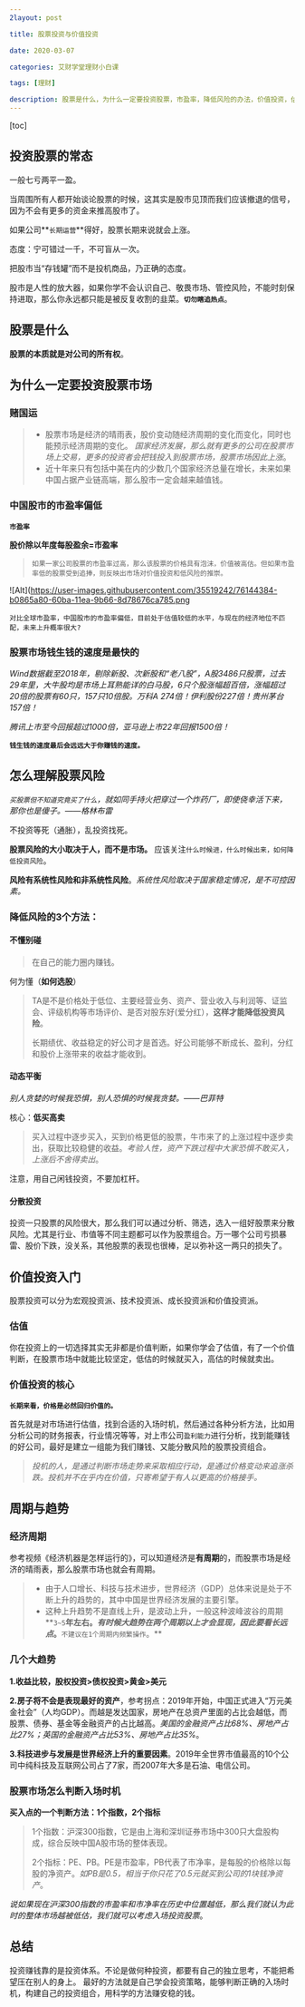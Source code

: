 ```yaml
---
2layout: post

title: 股票投资与价值投资

date: 2020-03-07

categories: 艾财学堂理财小白课

tags: [理财]

description: 股票是什么，为什么一定要投资股票，市盈率，降低风险的办法，价值投资，估值。
---
```


[toc]

## 投资股票的常态

一般七亏两平一盈。

当周围所有人都开始谈论股票的时候，这其实是股市见顶而我们应该撤退的信号，因为不会有更多的资金来推高股市了。

如果公司**`长期运营`**得好，股票长期来说就会上涨。

态度：宁可错过一千，不可盲从一次。

把股市当“存钱罐”而不是投机商品，乃正确的态度。

股市是人性的放大器，如果你学不会认识自己、敬畏市场、管控风险，不能时刻保持进取，那么你永远都只能是被反复收割的韭菜。**`切勿瞎追热点`**。

## 股票是什么

**股票的本质就是对公司的所有权**。

## 为什么一定要投资股票市场

### 赌国运

> - 股票市场是经济的晴雨表，股价变动随经济周期的变化而变化，同时也能预示经济周期的变化。 *国家经济发展，那么就有更多的公司在股票市场上交易，更多的投资者会把钱投入到股票市场，股票市场因此上涨*。
> - 近十年来只有包括中美在内的少数几个国家经济总量在增长，未来如果中国占据产业链高端，那么股市一定会越来越值钱。

### 中国股市的市盈率偏低

**`市盈率`**

**股价除以年度每股盈余=市盈率**

> `如果一家公司股票的市盈率过高，那么该股票的价格具有泡沫，价值被高估。但如果市盈率低的股票受到追捧，则反映出市场对价值投资和低风险的推崇。`

![Alt](https://user-images.githubusercontent.com/35519242/76144384-b0865a80-60ba-11ea-9b66-8d78676ca785.png



`对比全球市盈率，中国股市的市盈率偏低，目前处于估值较低的水平，与现在的经济地位不匹配，未来上升概率很大?`

### 股票市场钱生钱的速度是最快的

*Wind数据截至2018年，剔除新股、次新股和“老八股”，A股3486只股票，过去29年里，大牛股均是市场上耳熟能详的白马股，6只个股涨幅超百倍，涨幅超过20倍的股票有60只，157只10倍股。万科A 274倍！伊利股份227倍！贵州茅台157倍！*

*腾讯上市至今回报超过1000倍，亚马逊上市22年回报1500倍！*

**`钱生钱的速度最后会远远大于你赚钱的速度。`**

## 怎么理解股票风险

*`买股票但不知道究竟买了什么`，就如同手持火把穿过一个炸药厂，即使侥幸活下来，那你也是傻子。——格林布雷*

不投资等死（通胀），乱投资找死。 

**股票风险的大小取决于人，而不是市场。** 应该关注`什么时候进，什么时候出来，如何降低投资风险`。

**风险有系统性风险和非系统性风险**。*系统性风险取决于国家稳定情况，是不可控因素。*

### 降低风险的3个方法：

#### 不懂别碰 

>在自己的能力圈内赚钱。

何为懂（**如何选股**）

> TA是不是价格处于低位、主要经营业务、资产、营业收入与利润等、证监会、评级机构等市场评价、是否对股东好(爱分红），**这样才能降低投资风险**。
>
> 长期绩优、收益稳定的好公司才是首选。好公司能够不断成长、盈利，分红和股价上涨带来的收益才能收到。

#### 动态平衡

*别人贪婪的时候我恐惧，别人恐惧的时候我贪婪。——巴菲特*

核心：**低买高卖**

>买入过程中逐步买入，买到价格更低的股票，牛市来了的上涨过程中逐步卖出，获取比较稳健的收益。*考验人性，资产下跌过程中大家恐惧不敢买入，上涨后不舍得卖出*。

注意，用自己闲钱投资，不要加杠杆。

#### 分散投资

投资一只股票的风险很大，那么我们可以通过分析、筛选，选入一组好股票来分散风险。尤其是行业、市值等不同主题都可以作为股票组合。万一哪个公司亏损暴雷、股价下跌，没关系，其他股票的表现也很棒，足以弥补这一两只的损失了。

## 价值投资入门

股票投资可以分为宏观投资派、技术投资派、成长投资派和价值投资派。

### 估值

你在投资上的一切选择其实无非都是价值判断，如果你学会了估值，有了一个价值判断，在股票市场中就能比较坚定，低估的时候就买入，高估的时候就卖出。

### 价值投资的核心

**`长期来看，价格是必然回归价值的。`**

首先就是对市场进行估值，找到合适的入场时机，然后通过各种分析方法，比如用分析公司的财务报表，行业情况等等，对上市公司`盈利能力`进行分析，找到能赚钱的好公司，最好是建立一组能为我们赚钱、又能分散风险的股票投资组合。

> *投机的人，是通过判断市场走势来采取相应行动，是通过价格变动来追涨杀跌。投机并不在乎内在价值，只寄希望于有人以更高的价格接手。*
## 周期与趋势

### 经济周期

参考视频《经济机器是怎样运行的》，可以知道经济是**有周期**的，而股票市场是经济的晴雨表，那么股票市场也就会有周期。

> - 由于人口增长、科技与技术进步，世界经济（GDP）总体来说是处于不断上升的趋势的，其中中国是世界经济发展的主要引擎。
> - 这种上升趋势不是直线上升，是波动上升，一般这种波峰波谷的周期**`3~5`**年左右。***有时候大趋势在两个周期以上才会显现，因此要看长远点***。**`不建议在1个周期内频繁操作`。**

### 几个大趋势

**1.收益比较，股权投资>债权投资>黄金>美元**	

**2.房子将不会是表现最好的资产**，参考拐点：2019年开始，中国正式进入“万元美金社会”（人均GDP）。而越是发达国家，房地产在总资产里面的占比会越低，而股票、债券、基金等金融资产的占比越高。*美国的金融资产占比68%、房地产占比27%；英国的金融资产占比53%、房地产占比35%*。

**3.科技进步与发展是世界经济上升的重要因素**。2019年全世界市值最高的10个公司中纯科技及互联网公司占了7家，而2007年大多是石油、电信公司。

### 股票市场怎么判断入场时机

**买入点的一个判断方法：1个指数，2个指标**

> 1个指数：沪深300指数，它是由上海和深圳证券市场中300只大盘股构成，综合反映中国A股市场的整体表现。
>
> 2个指标：PE、PB。PE是市盈率，PB代表了市净率，是每股的价格除以每股的净资产。*如PB是0.5，相当于你只花了0.5元就买到公司的1块钱净资产*。

*说如果现在沪深300指数的市盈率和市净率在历史中位置越低，那么我们就认为此时的整体市场越被低估，我们就可以考虑入场投资股票*。

## 总结

投资赚钱靠的是投资体系。不论是做何种投资，都要有自己的独立思考，不能把希望压在别人的身上。 最好的方法就是自己学会投资策略，能够判断正确的入场时机，构建自己的投资组合，用科学的方法赚安稳的钱。

